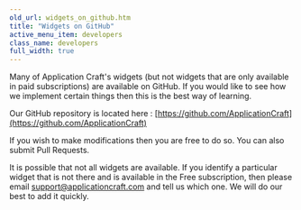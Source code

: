 ```yaml
---
old_url: widgets_on_github.htm
title: "Widgets on GitHub"
active_menu_item: developers
class_name: developers
full_width: true
---
```



Many of Application Craft's widgets (but not widgets that are only available in paid subscriptions) are available on GitHub. If you would like to see how we implement certain things then this is the best way of learning.

Our GitHub repository is located here : [https://github.com/ApplicationCraft](https://github.com/ApplicationCraft)

If you wish to make modifications then you are free to do so. You can also submit Pull Requests.

It is possible that not all widgets are available. If you identify a particular widget that is not there and is available in the Free subscription, then please email support@applicationcraft.com and tell us which one. We will do our best to add it quickly.

